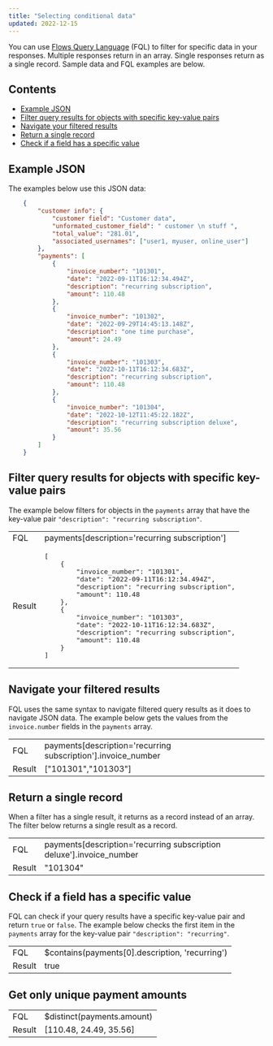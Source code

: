 ```yaml
---
title: "Selecting conditional data"
updated: 2022-12-15
---
```


You can use [Flows Query Language](/docs/postman-flows/flows-query-language/introduction-to-fql/) (FQL) to filter for specific data in your responses. Multiple responses return in an array. Single responses return as a single record. Sample data and FQL examples are below.

## Contents

* [Example JSON](#example-json)
* [Filter query results for objects with specific key-value pairs](#filter-query-results-for-objects-with-specific-key-value-pairs)
* [Navigate your filtered results](#navigate-your-filtered-results)
* [Return a single record](#return-a-single-record)
* [Check if a field has a specific value](#check-if-a-field-has-a-specific-value)

## Example JSON

The examples below use this JSON data:

``` json
    {
        "customer info": {
            "customer field": "Customer data",
            "unformated_customer_field": " customer \n stuff ",
            "total_value": "281.01",
            "associated_usernames": ["user1, myuser, online_user"]
        },
        "payments": [
            {
                "invoice_number": "101301",
                "date": "2022-09-11T16:12:34.494Z",
                "description": "recurring subscription",
                "amount": 110.48
            },
            {
                "invoice_number": "101302",
                "date": "2022-09-29T14:45:13.148Z",
                "description": "one time purchase",
                "amount": 24.49
            },
            {
                "invoice_number": "101303",
                "date": "2022-10-11T16:12:34.683Z",
                "description": "recurring subscription",
                "amount": 110.48
            },
            {
                "invoice_number": "101304",
                "date": "2022-10-12T11:45:22.182Z",
                "description": "recurring subscription deluxe",
                "amount": 35.56
            }
        ]
    }
```

## Filter query results for objects with specific key-value pairs

The example below filters for objects in the `payments` array that have the key-value pair `"description": "recurring subscription"`.

<table class="ref-table">
<tbody>
<tr>
<td>FQL</td>
<td>payments[description='recurring subscription']</td>
</tr>
<tr>
<td>Result</td>
<td><pre>
[
    {
        "invoice_number": "101301",
        "date": "2022-09-11T16:12:34.494Z",
        "description": "recurring subscription",
        "amount": 110.48
    },
    {
        "invoice_number": "101303",
        "date": "2022-10-11T16:12:34.683Z",
        "description": "recurring subscription",
        "amount": 110.48
    }
]
</pre></td>
</tr>
</tbody>
</table>

## Navigate your filtered results

FQL uses the same syntax to navigate filtered query results as it does to navigate JSON data. The example below gets the values from the `invoice.number` fields in the `payments` array.

<table class="ref-table">
<tbody>
<tr>
<td>FQL</td>
<td>payments[description='recurring subscription'].invoice_number</td>
</tr>
<tr>
<td>Result</td>
<td>["101301","101303"]</td>
</tr>
</tbody>
</table>

## Return a single record

When a filter has a single result, it returns as a record instead of an array. The filter below returns a single result as a record.

<table class="ref-table">
<tbody>
<tr>
<td>FQL</td>
<td>payments[description='recurring subscription deluxe'].invoice_number</td>
</tr>
<tr>
<td>Result</td>
<td>"101304"</td>
</tr>
</tbody>
</table>

## Check if a field has a specific value

FQL can check if your query results have a specific key-value pair and return `true` or `false`. The example below checks the first item in the `payments` array for the key-value pair `"description": "recurring"`.

<table class="ref-table">
<tbody>
<tr>
<td>FQL</td>
<td>$contains(payments[0].description, 'recurring')</td>
</tr>
<tr>
<td>Result</td>
<td>true</td>
</tr>
</tbody>
</table>

## Get only unique payment amounts

<table class="ref-table">
<tbody>
<tr>
<td>FQL</td>
<td>$distinct(payments.amount)</td>
</tr>
<tr>
<td>Result</td>
<td>[110.48, 24.49, 35.56]</td>
</tr>
</tbody>
</table>
